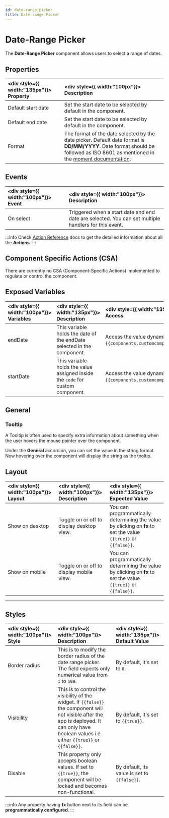```yaml
---
id: date-range-picker
title: Date-range Picker
---
```

# Date-Range Picker

The **Date-Range Picker** component allows users to select a range of dates.

<div style={{paddingTop:'24px'}}>

## Properties

| <div style={{ width:"135px"}}> Property  </div>    | <div style={{ width:"100px"}}> Description </div> |
|:----------- |:----------- |
| Default start date | Set the start date to be selected by default in the component. |
| Default end date | Set the start date to be selected by default in the component. |
| Format | The format of the date selected by the date picker. Default date format is **DD/MM/YYYY**. Date format should be followed as ISO 8601 as mentioned in the [moment documentation](https://momentjs.com/docs/). |

</div>

<div style={{paddingTop:'24px'}}>

## Events

| <div style={{ width:"100px"}}> Event  </div>    | <div style={{ width:"100px"}}> Description </div> |
|:----------- |:----------- |
| On select | Triggered when a start date and end date are selected. You can set multiple handlers for this event. |

:::info
Check [Action Reference](/docs/category/actions-reference) docs to get the detailed information about all the **Actions**.
:::

</div>

<div style={{paddingTop:'24px'}}>

## Component Specific Actions (CSA)

There are currently no CSA (Component-Specific Actions) implemented to regulate or control the component.

</div>

<div style={{paddingTop:'24px', paddingBottom:'24px'}}>

## Exposed Variables

| <div style={{ width:"100px"}}> Variables </div> | <div style={{ width:"135px"}}> Description </div> | <div style={{ width:"135px"}}> How To Access </div> |
|:----------- |:----------- |:--------- |
| endDate | This variable holds the date of the endDate selected in the component. | Access the value dynamically using JS: `{{components.customcomponent1.data.title}}`. |
| startDate | This variable holds the value assigned inside the `code` for custom component. | Access the value dynamically using JS: `{{components.customcomponent1.data.title}}`. |

</div>

<div style={{paddingTop:'24px'}}>

## General
### Tooltip

A Tooltip is often used to specify extra information about something when the user hovers the mouse pointer over the component.

Under the <b>General</b> accordion, you can set the value in the string format. Now hovering over the component will display the string as the tooltip.

</div>

<div style={{paddingTop:'24px'}}>

## Layout

| <div style={{ width:"100px"}}> Layout </div> | <div style={{ width:"100px"}}> Description </div> | <div style={{ width:"135px"}}> Expected Value </div> |
|:--------------- |:----------------------------------------- | :------------------------------------------------------------------------------------------------------------- |
| Show on desktop | Toggle on or off to display desktop view. | You can programmatically determining the value by clicking on **fx** to set the value `{{true}}` or `{{false}}`. |
| Show on mobile  | Toggle on or off to display mobile view.  | You can programmatically determining the value by clicking on **fx** to set the value `{{true}}` or `{{false}}`. |

</div>

---

<div style={{paddingTop:'24px'}}>

## Styles

| <div style={{ width:"100px"}}> Style </div> | <div style={{ width:"100px"}}> Description </div> | <div style={{ width:"135px"}}> Default Value </div> |
|:--------------- |:----------------------------------------- | :------------------------------------------------------------------------------------------------------------- |
| Border radius | This is to modify the border radius of the date range picker. The field expects only numerical value from `1` to `100`. | By default, it's set to `0`. |
| Visibility | This is to control the visibility of the widget. If `{{false}}` the component will not visible after the app is deployed. It can only have boolean values i.e. either `{{true}}` or `{{false}}`. | By default, it's set to `{{true}}`. |
| Disable | This property only accepts boolean values. If set to `{{true}}`, the component will be locked and becomes non-functional. | By default, its value is set to `{{false}}`. |

:::info
Any property having **fx** button next to its field can be **programmatically configured**.
:::

</div>
